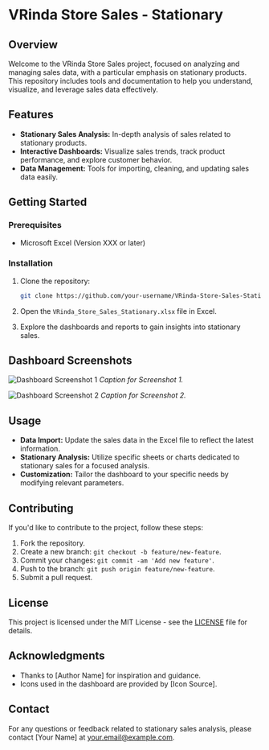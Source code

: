 # VRinda Store Sales - Stationary

## Overview

Welcome to the VRinda Store Sales project, focused on analyzing and managing sales data, with a particular emphasis on stationary products. This repository includes tools and documentation to help you understand, visualize, and leverage sales data effectively.

## Features

- **Stationary Sales Analysis:** In-depth analysis of sales related to stationary products.
- **Interactive Dashboards:** Visualize sales trends, track product performance, and explore customer behavior.
- **Data Management:** Tools for importing, cleaning, and updating sales data easily.

## Getting Started

### Prerequisites

- Microsoft Excel (Version XXX or later)

### Installation

1. Clone the repository:

    ```bash
    git clone https://github.com/your-username/VRinda-Store-Sales-Stationary.git
    ```

2. Open the `VRinda_Store_Sales_Stationary.xlsx` file in Excel.

3. Explore the dashboards and reports to gain insights into stationary sales.

## Dashboard Screenshots

![Dashboard Screenshot 1](screenshots/dashboard_stationary_screenshot1.png)
*Caption for Screenshot 1.*

![Dashboard Screenshot 2](screenshots/dashboard_stationary_screenshot2.png)
*Caption for Screenshot 2.*

## Usage

- **Data Import:** Update the sales data in the Excel file to reflect the latest information.
- **Stationary Analysis:** Utilize specific sheets or charts dedicated to stationary sales for a focused analysis.
- **Customization:** Tailor the dashboard to your specific needs by modifying relevant parameters.

## Contributing

If you'd like to contribute to the project, follow these steps:

1. Fork the repository.
2. Create a new branch: `git checkout -b feature/new-feature`.
3. Commit your changes: `git commit -am 'Add new feature'`.
4. Push to the branch: `git push origin feature/new-feature`.
5. Submit a pull request.

## License

This project is licensed under the MIT License - see the [LICENSE](LICENSE) file for details.

## Acknowledgments

- Thanks to [Author Name] for inspiration and guidance.
- Icons used in the dashboard are provided by [Icon Source].

## Contact

For any questions or feedback related to stationary sales analysis, please contact [Your Name] at your.email@example.com.



